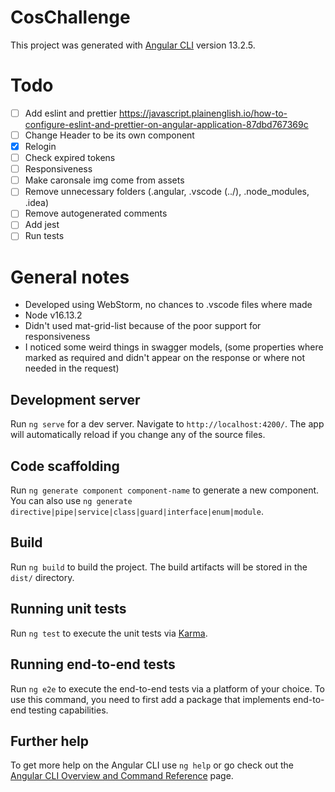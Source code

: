 
# CosChallenge

This project was generated with [Angular CLI](https://github.com/angular/angular-cli) version 13.2.5.

# Todo
- [ ] Add eslint and prettier https://javascript.plainenglish.io/how-to-configure-eslint-and-prettier-on-angular-application-87dbd767369c
- [ ] Change Header to be its own component
- [X] Relogin
- [ ] Check expired tokens
- [ ] Responsiveness
- [ ] Make caronsale img come from assets
- [ ] Remove unnecessary folders (.angular, .vscode (../), .node_modules, .idea)
- [ ] Remove autogenerated comments
- [ ] Add jest
- [ ] Run tests

# General notes
- Developed using WebStorm, no chances to .vscode files where made 
- Node v16.13.2
- Didn't used mat-grid-list because of the poor support for responsiveness
- I noticed some weird things in swagger models, (some properties where marked as required and didn't appear on the response or where not needed in the request)

## Development server

Run `ng serve` for a dev server. Navigate to `http://localhost:4200/`. The app will automatically reload if you change any of the source files.

## Code scaffolding

Run `ng generate component component-name` to generate a new component. You can also use `ng generate directive|pipe|service|class|guard|interface|enum|module`.

## Build

Run `ng build` to build the project. The build artifacts will be stored in the `dist/` directory.

## Running unit tests

Run `ng test` to execute the unit tests via [Karma](https://karma-runner.github.io).

## Running end-to-end tests

Run `ng e2e` to execute the end-to-end tests via a platform of your choice. To use this command, you need to first add a package that implements end-to-end testing capabilities.

## Further help

To get more help on the Angular CLI use `ng help` or go check out the [Angular CLI Overview and Command Reference](https://angular.io/cli) page.
